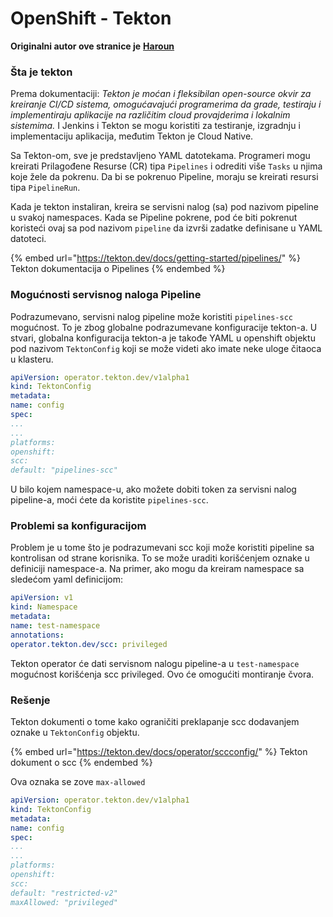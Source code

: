 # OpenShift - Tekton

**Originalni autor ove stranice je** [**Haroun**](https://www.linkedin.com/in/haroun-al-mounayar-571830211)

### Šta je tekton

Prema dokumentaciji: _Tekton je moćan i fleksibilan open-source okvir za kreiranje CI/CD sistema, omogućavajući programerima da grade, testiraju i implementiraju aplikacije na različitim cloud provajderima i lokalnim sistemima._ I Jenkins i Tekton se mogu koristiti za testiranje, izgradnju i implementaciju aplikacija, međutim Tekton je Cloud Native.&#x20;

Sa Tekton-om, sve je predstavljeno YAML datotekama. Programeri mogu kreirati Prilagođene Resurse (CR) tipa `Pipelines` i odrediti više `Tasks` u njima koje žele da pokrenu. Da bi se pokrenuo Pipeline, moraju se kreirati resursi tipa `PipelineRun`.

Kada je tekton instaliran, kreira se servisni nalog (sa) pod nazivom pipeline u svakoj namespaces. Kada se Pipeline pokrene, pod će biti pokrenut koristeći ovaj sa pod nazivom `pipeline` da izvrši zadatke definisane u YAML datoteci.

{% embed url="https://tekton.dev/docs/getting-started/pipelines/" %}
Tekton dokumentacija o Pipelines
{% endembed %}

### Mogućnosti servisnog naloga Pipeline

Podrazumevano, servisni nalog pipeline može koristiti `pipelines-scc` mogućnost. To je zbog globalne podrazumevane konfiguracije tekton-a. U stvari, globalna konfiguracija tekton-a je takođe YAML u openshift objektu pod nazivom `TektonConfig` koji se može videti ako imate neke uloge čitaoca u klasteru.
```yaml
apiVersion: operator.tekton.dev/v1alpha1
kind: TektonConfig
metadata:
name: config
spec:
...
...
platforms:
openshift:
scc:
default: "pipelines-scc"
```
U bilo kojem namespace-u, ako možete dobiti token za servisni nalog pipeline-a, moći ćete da koristite `pipelines-scc`.

### Problemi sa konfiguracijom

Problem je u tome što je podrazumevani scc koji može koristiti pipeline sa kontrolisan od strane korisnika. To se može uraditi korišćenjem oznake u definiciji namespace-a. Na primer, ako mogu da kreiram namespace sa sledećom yaml definicijom:
```yaml
apiVersion: v1
kind: Namespace
metadata:
name: test-namespace
annotations:
operator.tekton.dev/scc: privileged
```
Tekton operator će dati servisnom nalogu pipeline-a u `test-namespace` mogućnost korišćenja scc privileged. Ovo će omogućiti montiranje čvora.

### Rešenje

Tekton dokumenti o tome kako ograničiti preklapanje scc dodavanjem oznake u `TektonConfig` objektu.

{% embed url="https://tekton.dev/docs/operator/sccconfig/" %}
Tekton dokument o scc
{% endembed %}

Ova oznaka se zove `max-allowed`&#x20;
```yaml
apiVersion: operator.tekton.dev/v1alpha1
kind: TektonConfig
metadata:
name: config
spec:
...
...
platforms:
openshift:
scc:
default: "restricted-v2"
maxAllowed: "privileged"
```

